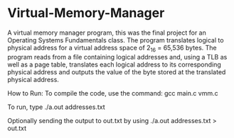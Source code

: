 # Virtual-Memory-Manager
A virtual memory manager program, this was the final project for an Operating Systems Fundamentals class.
The program translates logical to physical address for a virtual address space of 2<sub>16</sub> = 65,536 bytes. The program reads from a file containing logical
addresses and, using a TLB as well as a page table, translates each logical address to its corresponding physical address and outputs the value of the byte stored at the translated physical address.

How to Run:
To compile the code, use the command:
gcc main.c vmm.c

To run, type
./a.out addresses.txt

Optionally sending the output to out.txt by using
./a.out addresses.txt > out.txt
